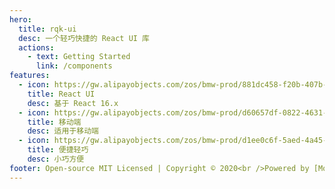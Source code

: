 ```yaml
---
hero:
  title: rqk-ui
  desc: 一个轻巧快捷的 React UI 库
  actions:
    - text: Getting Started
      link: /components
features:
  - icon: https://gw.alipayobjects.com/zos/bmw-prod/881dc458-f20b-407b-947a-95104b5ec82b/k79dm8ih_w144_h144.png
    title: React UI
    desc: 基于 React 16.x
  - icon: https://gw.alipayobjects.com/zos/bmw-prod/d60657df-0822-4631-9d7c-e7a869c2f21c/k79dmz3q_w126_h126.png
    title: 移动端
    desc: 适用于移动端
  - icon: https://gw.alipayobjects.com/zos/bmw-prod/d1ee0c6f-5aed-4a45-a507-339a4bfe076c/k7bjsocq_w144_h144.png
    title: 便捷轻巧
    desc: 小巧方便
footer: Open-source MIT Licensed | Copyright © 2020<br />Powered by [Mondo](https://github.com/one-pupil)
---
```

